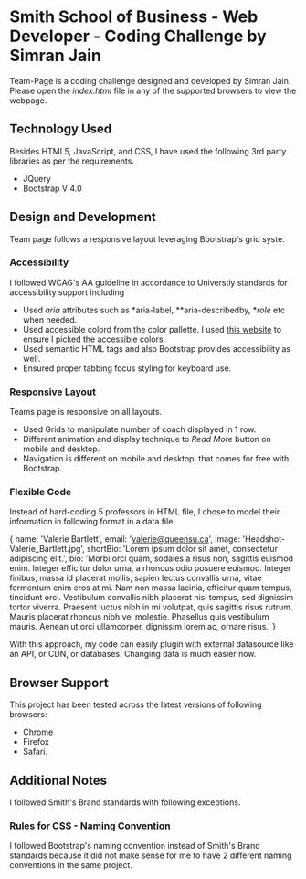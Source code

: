 # Smith School of Business - Web Developer - Coding Challenge by Simran Jain

Team-Page is a coding challenge designed and developed by Simran Jain.
Please open the *index.html* file in any of the supported browsers to view the webpage.

## Technology Used

Besides HTML5, JavaScript, and CSS, I have used the following 3rd party libraries as per the requirements.

- JQuery
- Bootstrap V 4.0

## Design and Development

Team page follows a responsive layout leveraging Bootstrap's grid syste.

### Accessibility

I followed WCAG's AA guideline in accordance to Universtiy standards for accessibility support including

- Used *aria* attributes such as *aria-label, **aria-describedby, **role* etc when needed.
- Used accessible colord from the color pallette. I used [this website](https://webaim.org/resources/contrastchecker/) to ensure I picked the accessible colors.
- Used semantic HTML tags and also Bootstrap provides accessibility as well.
- Ensured proper tabbing focus styling for keyboard use.

### Responsive Layout

Teams page is responsive on all layouts.

- Used Grids to manipulate number of coach displayed in 1 row.
- Different animation and display technique to *Read More* button on mobile and desktop.
- Navigation is different on mobile and desktop, that comes for free with Bootstrap.

### Flexible Code

Instead of hard-coding 5 professors in HTML file, I chose to model their information in following format in a data file:


{
    name: 'Valerie Bartlett',
    email: 'valerie@queensu.ca',
    image: 'Headshot-Valerie_Bartlett.jpg',
    shortBio: 'Lorem ipsum dolor sit amet, consectetur adipiscing elit.',
    bio: 'Morbi orci quam, sodales a risus non, sagittis euismod enim. Integer efficitur dolor urna, a rhoncus odio posuere euismod. Integer finibus, massa id placerat mollis, sapien lectus convallis urna, vitae fermentum enim eros at mi. Nam non massa lacinia, efficitur quam tempus, tincidunt orci. Vestibulum convallis nibh placerat nisi tempus, sed dignissim tortor viverra. Praesent luctus nibh in mi volutpat, quis sagittis risus rutrum. Mauris placerat rhoncus nibh vel molestie. Phasellus quis vestibulum mauris. Aenean ut orci ullamcorper, dignissim lorem ac, ornare risus.'
}


With this approach, my code can easily plugin with external datasource like an API, or CDN, or databases. Changing data is much easier now.

## Browser Support

This project has been tested across the latest versions of following browsers:

- Chrome
- Firefox
- Safari.

## Additional Notes

I followed Smith's Brand standards with following exceptions.

### Rules for CSS - Naming Convention

I followed Bootstrap's naming convention instead of Smith's Brand standards because it did not make sense for me to have 2 different naming conventions in the same project.